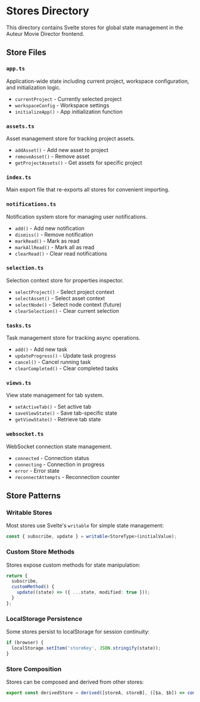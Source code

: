 # Stores Directory

This directory contains Svelte stores for global state management in the Auteur Movie Director frontend.

## Store Files

### `app.ts`

Application-wide state including current project, workspace configuration, and initialization logic.

- `currentProject` - Currently selected project
- `workspaceConfig` - Workspace settings
- `initializeApp()` - App initialization function

### `assets.ts`

Asset management store for tracking project assets.

- `addAsset()` - Add new asset to project
- `removeAsset()` - Remove asset
- `getProjectAssets()` - Get assets for specific project

### `index.ts`

Main export file that re-exports all stores for convenient importing.

### `notifications.ts`

Notification system store for managing user notifications.

- `add()` - Add new notification
- `dismiss()` - Remove notification
- `markRead()` - Mark as read
- `markAllRead()` - Mark all as read
- `clearRead()` - Clear read notifications

### `selection.ts`

Selection context store for properties inspector.

- `selectProject()` - Select project context
- `selectAsset()` - Select asset context
- `selectNode()` - Select node context (future)
- `clearSelection()` - Clear current selection

### `tasks.ts`

Task management store for tracking async operations.

- `add()` - Add new task
- `updateProgress()` - Update task progress
- `cancel()` - Cancel running task
- `clearCompleted()` - Clear completed tasks

### `views.ts`

View state management for tab system.

- `setActiveTab()` - Set active tab
- `saveViewState()` - Save tab-specific state
- `getViewState()` - Retrieve tab state

### `websocket.ts`

WebSocket connection state management.

- `connected` - Connection status
- `connecting` - Connection in progress
- `error` - Error state
- `reconnectAttempts` - Reconnection counter

## Store Patterns

### Writable Stores

Most stores use Svelte's `writable` for simple state management:

```typescript
const { subscribe, update } = writable<StoreType>(initialValue);
```

### Custom Store Methods

Stores expose custom methods for state manipulation:

```typescript
return {
  subscribe,
  customMethod() {
    update((state) => ({ ...state, modified: true }));
  }
};
```

### LocalStorage Persistence

Some stores persist to localStorage for session continuity:

```typescript
if (browser) {
  localStorage.setItem('storeKey', JSON.stringify(state));
}
```

### Store Composition

Stores can be composed and derived from other stores:

```typescript
export const derivedStore = derived([storeA, storeB], ([$a, $b]) => computeValue($a, $b));
```

